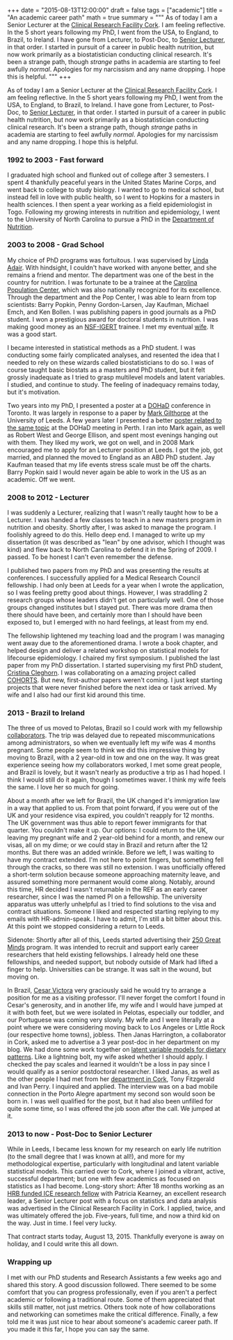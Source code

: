 +++
date = "2015-08-13T12:00:00"
draft = false
tags = ["academic"]
title = "An academic career path"
math = true
summary = """
As of today I am a Senior Lecturer at the [Clinical Research Facility Cork](http://www.ucc.ie/en/crfc/). I am feeling reflective. In the 5 short years following my PhD, I went from the USA, to England, to Brazil, to Ireland. I have gone from Lecturer, to Post-Doc, to [Senior Lecturer](https://en.wikipedia.org/wiki/Senior_lecturer), in that order. I started in pursuit of a career in public health nutrition, but now work primarily as a biostatistician conducting clinical research. It's been a strange path, though *strange* paths in academia are starting to feel awfully *normal*. Apologies for my narcissism and any name dropping. I hope this is helpful. 
"""
+++


As of today I am a Senior Lecturer at the [Clinical Research Facility Cork](http://www.ucc.ie/en/crfc/). I am feeling reflective. In the 5 short years following my PhD, I went from the USA, to England, to Brazil, to Ireland. I have gone from Lecturer, to Post-Doc, to [Senior Lecturer](https://en.wikipedia.org/wiki/Senior_lecturer), in that order. I started in pursuit of a career in public health nutrition, but now work primarily as a biostatistician conducting clinical research. It's been a strange path, though *strange* paths in academia are starting to feel awfully *normal*. Apologies for my narcissism and any name dropping. I hope this is helpful. 

### 1992 to 2003 - Fast forward

I graduated high school and flunked out of college after 3 semesters. I spent 4 thankfully peaceful years in the United States Marine Corps, and went back to college to study biology. I wanted to go to medical school, but instead fell in love with public health, so I went to Hopkins for a masters in health sciences. I then spent a year working as a field epidemiologist in Togo. Following my growing interests in nutrition and epidemiology, I went to the University of North Carolina to pursue a PhD in the [Department of Nutrition](http://sph.unc.edu/nutr/unc-nutrition/). 

### 2003 to 2008 - Grad School

My choice of PhD programs was fortuitous. I was supervised by [Linda Adair](http://sph.unc.edu/profiles/linda-adair-phd/). With hindsight, I couldn't have worked with anyone better, and she remains a friend and mentor. The department was one of the best in the country for nutrition. I was fortunate to be a trainee at the [Carolina Population Center](http://www.cpc.unc.edu/), which was also nationally recognized for its excellence. Through the department and the Pop Center, I was able to learn from top scientists: Barry Popkin, Penny Gordon-Larsen, Jay Kaufman, Michael Emch, and Ken Bollen. I was publishing papers in good journals as a PhD student. I won a prestigious award for doctoral students in nutrition. I was making good money as an [NSF-IGERT](https://www.nsf.gov/funding/pgm_summ.jsp?pims_id=12759) trainee. I met my eventual [wife](https://twitter.com/dmanmama). It was a good start. 

I became interested in statistical methods as a PhD student. I was conducting some fairly complicated analyses, and resented the idea that I needed to rely on these wizards called biostatisticians to do so. I was of course taught basic biostats as a masters and PhD student, but it felt grossly inadequate as I tried to grasp multilevel models and latent variables. I studied, and continue to study. The feeling of inadequacy remains today, but it's motivation. 

Two years into my PhD, I presented a poster at a [DOHaD](http://www.mrc-leu.soton.ac.uk/dohad/index.asp) conference in Toronto. It was largely in response to a paper by [Mark Gilthorpe](http://medhealth.leeds.ac.uk/profile/520/100/mark_s_gilthorpe) at the University of Leeds. A few years later I presented a better [poster related to the same topic](http://ije.oxfordjournals.org/content/38/2/538.abstract) at the DOHaD meeting in Perth. I ran into Mark again, as well as Robert West and George Ellison, and spent most evenings hanging out with them. They liked my work, we got on well, and in 2008 Mark encouraged me to apply for an Lecturer position at Leeds. I got the job, got married, and planned the moved to England as an ABD PhD student. Jay Kaufman teased that my life events stress scale must be off the charts. Barry Popkin said I would never again be able to work in the US as an academic. Off we went. 

### 2008 to 2012 - Lecturer

I was suddenly a Lecturer, realizing that I wasn't really taught how to be a Lecturer. I was handed a few classes to teach in a new masters program in nutrition and obesity. Shortly after, I was asked to manage the program. I foolishly agreed to do this. Hello deep end. I managed to write up my dissertation (it was described as "lean" by one advisor, which I thought was kind) and flew back to North Carolina to defend it in the Spring of 2009. I passed. To be honest I can't even remember the defense.

I published two papers from my PhD and was presenting the results at conferences. 
I successfully applied for a Medical Research Council fellowship. I had only been at Leeds for a year when I wrote the application, so I was feeling pretty good about things. However, I was straddling 2 research groups whose leaders didn't get on particularly well. One of those groups changed institutes but I stayed put. There was more drama then there should have been, and certainly more than I should have been exposed to, but I emerged with no hard feelings, at least from my end. 

The fellowship lightened my teaching load and the program I was managing went away due to the aforementioned drama. I wrote a book chapter, and helped design and deliver a related workshop on statistical models for lifecourse epidemiology. I chaired my first symposium. I published the last paper from my PhD dissertation. I started supervising my first PhD student, [Cristina Cleghorn](http://www.otago.ac.nz/wellington/departments/publichealth/staff/otago072137.html). I was collaborating on a amazing project called [COHORTS](http://www.wellcome.ac.uk/stellent/groups/corporatesite/@policy_communications/documents/web_document/wtp056927.pdf). But new, first-author papers weren't coming. I just kept starting projects that were never finished before the next idea or task arrived. My wife and I also had our first kid around this time. 

### 2013 - Brazil to Ireland

The three of us moved to Pelotas, Brazil so I could work with my fellowship [collaborators](http://www.epidemio-ufpel.org.br/site/content/faculty/detalhe.php?docente=19). The trip was delayed due to repeated miscommunications among administrators, so when we eventually left my wife was 4 months pregnant. Some people seem to think we did this impressive thing by moving to Brazil, with a 2 year-old in tow and one on the way. It was great experience seeing how my collaborators worked, I met some great people, and Brazil is lovely, but it wasn't nearly as productive a trip as I had hoped. I think I would still do it again, though I sometimes waver. I think my wife feels the same. I love her so much for going. 

About a month after we left for Brazil, the UK changed it's immigration law in a way that applied to us. From that point forward, if you were out of the UK and your residence visa expired, you couldn't reapply for 12 months. The UK government was thus able to report fewer immigrants for that quarter. You couldn't make it up. Our options: I could return to the UK, leaving my pregnant wife and 2 year-old behind for a month, and renew our visas, all on my dime; or we could stay in Brazil and return after the 12 months. But there was an added wrinkle. Before we left, I was waiting to have my contract extended. I'm not here to point fingers, but something fell through the cracks, so there was still no extension. I was unofficially offered a short-term solution because someone approaching maternity leave, and assured something more permanent would come along. Notably, around this time, HR decided I wasn't returnable in the REF as an early career researcher, since I was the named PI on a fellowship. The university apparatus was utterly unhelpful as I tried to find solutions to the visa and contract situations. Someone I liked and respected starting replying to my emails with HR-admin-speak. I have to admit, I'm still a bit bitter about this. At this point we stopped considering a return to Leeds. 

Sidenote: Shortly after all of this, Leeds started advertising their [250 Great Minds](http://250greatminds.leeds.ac.uk/) program. It was intended to recruit and support early career researchers that held existing fellowships. I already held one these fellowships, and needed support, but nobody outside of Mark had lifted a finger to help. Universities can be strange. It was salt in the wound, but moving on. 

In Brazil, [Cesar Victora](http://blog.wellcome.ac.uk/2012/10/19/cesar-victora-30-years-of-brazil-cohort-studies/) very graciously said he would try to arrange a position for me as a visiting professor. I'll never forget the comfort I found in Cesar's generosity, and in another life, my wife and I would have jumped at it with both feet, but we were isolated in Pelotas, especially our toddler, and our Portuguese was coming very slowly. My wife and I were literally at a point where we were considering moving back to Los Angeles or Little Rock (our respective home towns), jobless. Then Janas Harrington, a collaborator in Cork, asked me to advertise a 3 year post-doc in her department on my blog. We had done some work together on [latent variable models for dietary patterns](http://www.ncbi.nlm.nih.gov/pubmed/24564930). Like a lightning bolt, my wife asked whether I should apply. I checked the pay scales and learned it wouldn't be a loss in pay since I would qualify as a senior postdoctoral researcher. I liked Janas, as well as the other people I had met from her [department in Cork](https://www.ucc.ie/en/epid/), Tony Fitzgerald and Ivan Perry. I inquired and applied. The interview was on a bad mobile connection in the Porto Alegre apartment my second son would soon be born in. I was well qualified for the post, but it had also been unfilled for quite some time, so I was offered the job soon after the call. We jumped at it. 

### 2013 to now - Post-Doc to Senior Lecturer

While in Leeds, I became less known for my research on early life nutrition (to the small degree that I was known at all!), and more for my methodological expertise, particularly with longitudinal and latent variable statistical models.   This carried over to Cork, where I joined a vibrant, active, successful department; but one with few academics as focused on statistics as I had become. Long-story short: After 18 months working as an [HRB funded ICE research fellow](http://www.ncri.ie/news/article/photos-ice-awards-conference-2014) with Patricia Kearney, an excellent research leader, a Senior Lecturer post with a focus on statistics and data analysis was advertised in the Clinical Research Facility in Cork. I applied, twice, and was ultimately offered the job. Five-years, full time, and now a third kid on the way. Just in time. I feel very lucky. 

That contract starts today, August 13, 2015. Thankfully everyone is away on holiday, and I could write this all down. 

### Wrapping up

I met with our PhD students and Research Assistants a few weeks ago and shared this story. A good discussion followed. There seemed to be some comfort that you can progress professionally, even if you aren't a perfect academic or following a traditional route. Some of them appreciated that skills still matter, not just metrics. Others took note of how collaborations and networking can sometimes make the critical difference. Finally, a few told me it was just nice to hear about someone's academic career path. If you made it this far, I hope you can say the same.